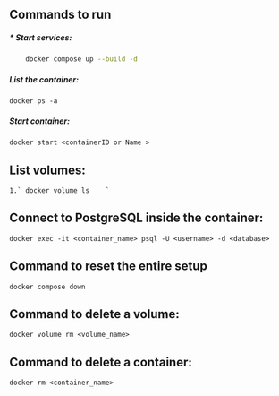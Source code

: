 ## Commands to run

##### * Start services:

```bash
  	docker compose up --build -d
```

##### List the container:

```
docker ps -a
```

##### Start  container:

```
docker start <containerID or Name >
```

## List volumes:

    1.`	docker volume ls	`

## Connect to PostgreSQL inside the container:

```
docker exec -it <container_name> psql -U <username> -d <database>

```

## Command to reset the entire setup

```
docker compose down

```

## Command to delete a volume:

```
docker volume rm <volume_name>

```

## Command to delete a container:

 `docker rm <container_name>`
